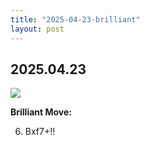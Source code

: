 ```yaml
---
title: "2025-04-23-brilliant"
layout: post
---
```


## 2025.04.23

![](/RecoreMyBrilliancy/images/brilliant-2025.04.23.png)

**Brilliant Move:**

6. Bxf7+!!
